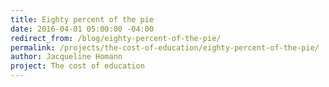 ```yaml
---
title: Eighty percent of the pie
date: 2016-04-01 05:00:00 -04:00
redirect_from: /blog/eighty-percent-of-the-pie/
permalink: /projects/the-cost-of-education/eighty-percent-of-the-pie/
author: Jacqueline Homann
project: The cost of education
---
```


